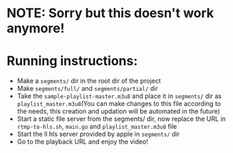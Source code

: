 # NOTE: Sorry but this doesn't work anymore!

# Running instructions:

- Make a `segments/` dir in the root dir of the project
- Make `segments/full/` and `segments/partial/` dir
- Take the `sample-playlist-master.m3u8` and place it in `segments/` dir as `playlist_master.m3u8`(You can make changes to this file according to the needs, this creation and updation will be automated in the future)
- Start a static file server from the segments/ dir, now replace the URL in `rtmp-to-hls.sh`, `main.go` and `playlist_master.m3u8` file
- Start the ll hls server provided by apple in `segments/` dir
- Go to the playback URL and enjoy the video!
